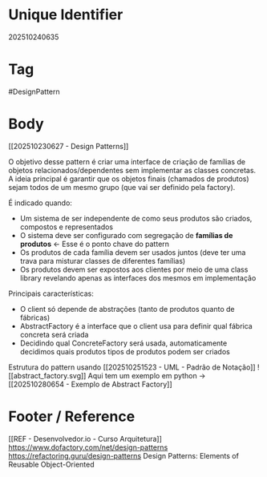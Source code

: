 # Unique Identifier
202510240635

# Tag
#DesignPattern 

# Body
[[202510230627 - Design Patterns]]

O objetivo desse pattern é criar uma interface de criação de famílias de objetos relacionados/dependentes sem implementar as classes concretas. A ideia principal é garantir que os objetos finais (chamados de produtos) sejam todos de um mesmo grupo (que vai ser definido pela factory).

É indicado quando:
- Um sistema de ser independente de como seus produtos são criados, compostos e representados
- O sistema deve ser configurado com segregação de **famílias de produtos** <- Esse é o ponto chave do pattern
- Os produtos de cada família devem ser usados juntos (deve ter uma trava para misturar classes de diferentes famílias)
- Os produtos devem ser expostos aos clientes por meio de uma class library revelando apenas as interfaces dos mesmos em implementação

Principais características:
- O client só depende de abstrações (tanto de produtos quanto de fábricas)
- AbstractFactory é a interface que o client usa para definir qual fábrica concreta será criada
- Decidindo qual ConcreteFactory será usada, automaticamente decidimos quais produtos tipos de produtos podem ser criados

Estrutura do pattern usando [[202510251523 - UML - Padrão de Notação]]
![[abstract_factory.svg]]
Aqui tem um exemplo em python -> [[202510280654 - Exemplo de Abstract Factory]]
# Footer / Reference
[[REF - Desenvolvedor.io - Curso Arquitetura]]
https://www.dofactory.com/net/design-patterns
https://refactoring.guru/design-patterns
Design Patterns: Elements of Reusable Object-Oriented